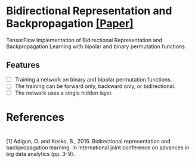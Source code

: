 # Bidirectional Representation and Backpropagation [[Paper]](https://worldcomp-proceedings.com/proc/p2016/ABD6039.pdf)

TensorFlow Implementation of  Bidirectional Representation and Backpropagation Learning with bipolar and binary permutation functions.

## Features

- [ ] Training a network on binary and bipolar permutation functions.
- [ ] The training can be forward only, backward only, or bidirectional.
- [ ] The network uses a single hidden layer.

# References
#
<a id="1">[1]</a> Adigun, O. and Kosko, B., 2016. Bidirectional representation and backpropagation learning. In International joint conference on advances in big data analytics (pp. 3-9).